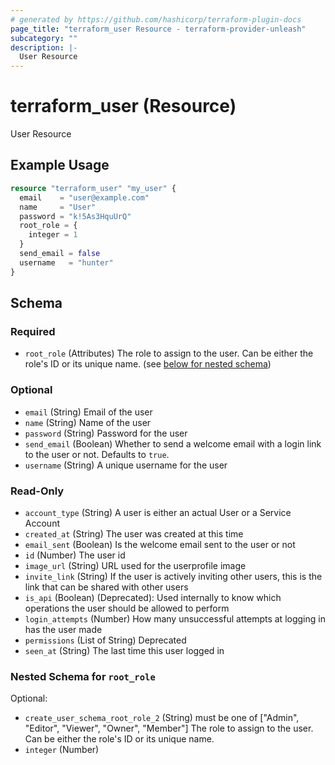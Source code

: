 ```yaml
---
# generated by https://github.com/hashicorp/terraform-plugin-docs
page_title: "terraform_user Resource - terraform-provider-unleash"
subcategory: ""
description: |-
  User Resource
---
```


# terraform_user (Resource)

User Resource

## Example Usage

```terraform
resource "terraform_user" "my_user" {
  email    = "user@example.com"
  name     = "User"
  password = "k!5As3HquUrQ"
  root_role = {
    integer = 1
  }
  send_email = false
  username   = "hunter"
}
```

<!-- schema generated by tfplugindocs -->
## Schema

### Required

- `root_role` (Attributes) The role to assign to the user. Can be either the role's ID or its unique name. (see [below for nested schema](#nestedatt--root_role))

### Optional

- `email` (String) Email of the user
- `name` (String) Name of the user
- `password` (String) Password for the user
- `send_email` (Boolean) Whether to send a welcome email with a login link to the user or not. Defaults to `true`.
- `username` (String) A unique username for the user

### Read-Only

- `account_type` (String) A user is either an actual User or a Service Account
- `created_at` (String) The user was created at this time
- `email_sent` (Boolean) Is the welcome email sent to the user or not
- `id` (Number) The user id
- `image_url` (String) URL used for the userprofile image
- `invite_link` (String) If the user is actively inviting other users, this is the link that can be shared with other users
- `is_api` (Boolean) (Deprecated): Used internally to know which operations the user should be allowed to perform
- `login_attempts` (Number) How many unsuccessful attempts at logging in has the user made
- `permissions` (List of String) Deprecated
- `seen_at` (String) The last time this user logged in

<a id="nestedatt--root_role"></a>
### Nested Schema for `root_role`

Optional:

- `create_user_schema_root_role_2` (String) must be one of ["Admin", "Editor", "Viewer", "Owner", "Member"]
The role to assign to the user. Can be either the role's ID or its unique name.
- `integer` (Number)


